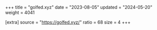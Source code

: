 +++
title = "golfed.xyz"
date = "2023-08-05"
updated = "2024-05-20"
weight = 4041

[extra]
source = "https://golfed.xyz/"
ratio = 68
size = 4
+++
